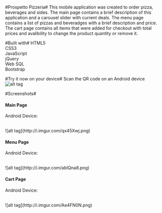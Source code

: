 #Prospetto Pizzeria#
This mobile application was created to order pizza, beverages and sides. The main page contains a brief description of this application and a carousel slider with current deals. The menu page contains a list of pizzas and beveradges with a brief description and price. The cart page contains all items that were added for checkout with total prices and avalibility to change the product quantity or remove it.

#Built with#
HTML5<br />
CSS3<br />
JavaScript<br />
jQuery<br />
Web SQL<br />
Bootstrap<br />

#Try it now on your device#
Scan the QR code on an Android device<br />
![alt tag](http://i.imgur.com/aBkkp0o.png)<br/>

#Screenshots#
<h4>Main Page</h4>
<p>Android Device:</p><br/>
![alt tag](http://i.imgur.com/qx45Xwj.png)
<h4>Menu Page</h4>
<p>Android Device:</p><br/>
![alt tag](http://i.imgur.com/abIQna8.png)
<h4>Cart Page</h4>
<p>Android Device:</p><br/>
![alt tag](http://i.imgur.com/Ae4FN0N.png)

